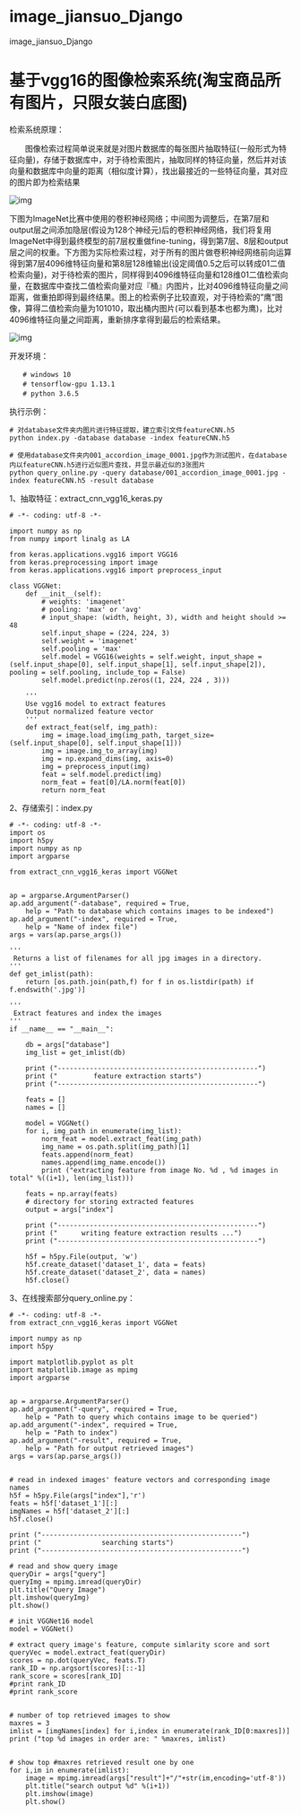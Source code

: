 # image_jiansuo_Django
image_jiansuo_Django



# 基于vgg16的图像检索系统(淘宝商品所有图片，只限女装白底图)

检索系统原理：

　　图像检索过程简单说来就是对图片数据库的每张图片抽取特征(一般形式为特征向量)，存储于数据库中，对于待检索图片，抽取同样的特征向量，然后并对该向量和数据库中向量的距离（相似度计算），找出最接近的一些特征向量，其对应的图片即为检索结果

![img](https://images2018.cnblogs.com/blog/1006968/201809/1006968-20180907231841999-450468894.png)

下图为ImageNet比赛中使用的卷积神经网络；中间图为调整后，在第7层和output层之间添加隐层(假设为128个神经元)后的卷积神经网络，我们将复用ImageNet中得到最终模型的前7层权重做fine-tuning，得到第7层、8层和output层之间的权重。下方图为实际检索过程，对于所有的图片做卷积神经网络前向运算得到第7层4096维特征向量和第8层128维输出(设定阈值0.5之后可以转成01二值检索向量)，对于待检索的图片，同样得到4096维特征向量和128维01二值检索向量，在数据库中查找二值检索向量对应『桶』内图片，比对4096维特征向量之间距离，做重拍即得到最终结果。图上的检索例子比较直观，对于待检索的”鹰”图像，算得二值检索向量为101010，取出桶内图片(可以看到基本也都为鹰)，比对4096维特征向量之间距离，重新排序拿得到最后的检索结果。

![img](https://images2018.cnblogs.com/blog/1006968/201809/1006968-20180907233106604-1409018181.png)

开发环境：

```
　　# windows 10
　　# tensorflow-gpu 1.13.1
　　# python 3.6.5
```

执行示例：

```
# 对database文件夹内图片进行特征提取，建立索引文件featureCNN.h5
python index.py -database database -index featureCNN.h5

# 使用database文件夹内001_accordion_image_0001.jpg作为测试图片，在database内以featureCNN.h5进行近似图片查找，并显示最近似的3张图片
python query_online.py -query database/001_accordion_image_0001.jpg -index featureCNN.h5 -result database
```

1、抽取特征：extract_cnn_vgg16_keras.py

```
# -*- coding: utf-8 -*-

import numpy as np
from numpy import linalg as LA

from keras.applications.vgg16 import VGG16
from keras.preprocessing import image
from keras.applications.vgg16 import preprocess_input

class VGGNet:
    def __init__(self):
        # weights: 'imagenet'
        # pooling: 'max' or 'avg'
        # input_shape: (width, height, 3), width and height should >= 48
        self.input_shape = (224, 224, 3)
        self.weight = 'imagenet'
        self.pooling = 'max'
        self.model = VGG16(weights = self.weight, input_shape = (self.input_shape[0], self.input_shape[1], self.input_shape[2]), pooling = self.pooling, include_top = False)
        self.model.predict(np.zeros((1, 224, 224 , 3)))

    '''
    Use vgg16 model to extract features
    Output normalized feature vector
    '''
    def extract_feat(self, img_path):
        img = image.load_img(img_path, target_size=(self.input_shape[0], self.input_shape[1]))
        img = image.img_to_array(img)
        img = np.expand_dims(img, axis=0)
        img = preprocess_input(img)
        feat = self.model.predict(img)
        norm_feat = feat[0]/LA.norm(feat[0])
        return norm_feat
```

2、存储索引：index.py

```
# -*- coding: utf-8 -*-
import os
import h5py
import numpy as np
import argparse

from extract_cnn_vgg16_keras import VGGNet


ap = argparse.ArgumentParser()
ap.add_argument("-database", required = True,
    help = "Path to database which contains images to be indexed")
ap.add_argument("-index", required = True,
    help = "Name of index file")
args = vars(ap.parse_args())

'''
 Returns a list of filenames for all jpg images in a directory. 
'''
def get_imlist(path):
    return [os.path.join(path,f) for f in os.listdir(path) if f.endswith('.jpg')]

'''
 Extract features and index the images
'''
if __name__ == "__main__":

    db = args["database"]
    img_list = get_imlist(db)
    
    print ("--------------------------------------------------")
    print ("         feature extraction starts")
    print ("--------------------------------------------------")
    
    feats = []
    names = []

    model = VGGNet()
    for i, img_path in enumerate(img_list):
        norm_feat = model.extract_feat(img_path)
        img_name = os.path.split(img_path)[1]
        feats.append(norm_feat)
        names.append(img_name.encode())
        print ("extracting feature from image No. %d , %d images in total" %((i+1), len(img_list)))

    feats = np.array(feats)
    # directory for storing extracted features
    output = args["index"]
    
    print ("--------------------------------------------------")
    print ("      writing feature extraction results ...")
    print ("--------------------------------------------------")
    
    h5f = h5py.File(output, 'w')
    h5f.create_dataset('dataset_1', data = feats)
    h5f.create_dataset('dataset_2', data = names)
    h5f.close()
```



3、在线搜索部分query_online.py：

```
# -*- coding: utf-8 -*-
from extract_cnn_vgg16_keras import VGGNet

import numpy as np
import h5py

import matplotlib.pyplot as plt
import matplotlib.image as mpimg
import argparse


ap = argparse.ArgumentParser()
ap.add_argument("-query", required = True,
    help = "Path to query which contains image to be queried")
ap.add_argument("-index", required = True,
    help = "Path to index")
ap.add_argument("-result", required = True,
    help = "Path for output retrieved images")
args = vars(ap.parse_args())


# read in indexed images' feature vectors and corresponding image names
h5f = h5py.File(args["index"],'r')
feats = h5f['dataset_1'][:]
imgNames = h5f['dataset_2'][:]
h5f.close()
        
print ("--------------------------------------------------")
print ("               searching starts")
print ("--------------------------------------------------")
    
# read and show query image
queryDir = args["query"]
queryImg = mpimg.imread(queryDir)
plt.title("Query Image")
plt.imshow(queryImg)
plt.show()

# init VGGNet16 model
model = VGGNet()

# extract query image's feature, compute simlarity score and sort
queryVec = model.extract_feat(queryDir)
scores = np.dot(queryVec, feats.T)
rank_ID = np.argsort(scores)[::-1]
rank_score = scores[rank_ID]
#print rank_ID
#print rank_score


# number of top retrieved images to show
maxres = 3
imlist = [imgNames[index] for i,index in enumerate(rank_ID[0:maxres])]
print ("top %d images in order are: " %maxres, imlist)
 

# show top #maxres retrieved result one by one
for i,im in enumerate(imlist):
    image = mpimg.imread(args["result"]+"/"+str(im,encoding='utf-8'))
    plt.title("search output %d" %(i+1))
    plt.imshow(image)
    plt.show()
```

